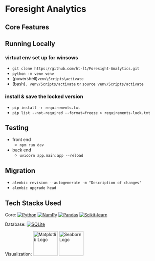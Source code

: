 # Foresight Analytics

## Core Features

## Running Locally
### virtual env set up for winsows
- `git clone https://github.com/ht-l1/Foresight-Analytics.git`
- `python -m venv venv`
- (powershell)`venv\Scripts\activate`
- (bash)`. venv/Scripts/activate` or `source venv/Scripts/activate`

### install & save the locked version
- `pip install -r requirements.txt`
- `pip list --not-required --format=freeze > requirements-lock.txt`

## Testing
- front end
    - `npm run dev`
- back end
    -  `uvicorn app.main:app --reload`

## Migration
- `alembic revision --autogenerate -m "Description of changes"`
- `alembic upgrade head`

## Tech Stacks Used
<!-- https://github.com/inttter/md-badges -->
Core: 
[![Python](https://img.shields.io/badge/Python-3776AB?logo=python&logoColor=fff)](#)
[![NumPy](https://img.shields.io/badge/NumPy-4DABCF?logo=numpy&logoColor=fff)](#)
[![Pandas](https://img.shields.io/badge/Pandas-150458?logo=pandas&logoColor=fff)](#)
[![Scikit-learn](https://img.shields.io/badge/-scikit--learn-%23F7931E?logo=scikit-learn&logoColor=white)](#)

Database:
[![SQLite](https://img.shields.io/badge/SQLite-%2307405e.svg?logo=sqlite&logoColor=white)](#)

Visualization: <img src="https://matplotlib.org/_static/logo2.svg" width="80" alt="Matplotlib Logo">
<img src="https://raw.githubusercontent.com/mwaskom/seaborn/master/doc/_static/logo-wide-lightbg.svg" width="80" alt="Seaborn Logo">
<!-- [![Matplotlib](https://custom-icon-badges.demolab.com/badge/Matplotlib-71D291?logo=matplotlib&logoColor=fff)](#) -->
